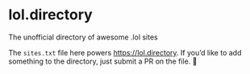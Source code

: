 # lol.directory
The unofficial directory of awesome .lol sites

The `sites.txt` file here powers https://lol.directory. If you’d like to add something to the directory, just submit a PR on the file. 🥳
